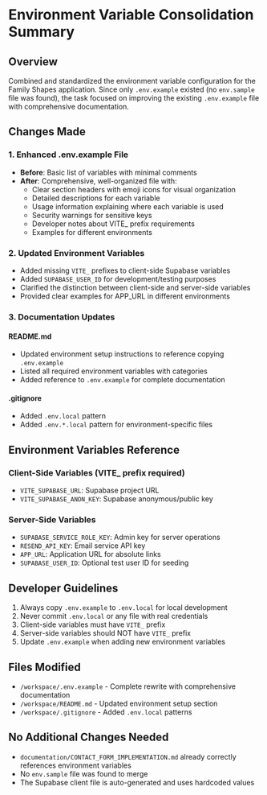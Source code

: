 # Environment Variable Consolidation Summary

## Overview
Combined and standardized the environment variable configuration for the Family Shapes application. Since only `.env.example` existed (no `env.sample` file was found), the task focused on improving the existing `.env.example` file with comprehensive documentation.

## Changes Made

### 1. Enhanced .env.example File
- **Before**: Basic list of variables with minimal comments
- **After**: Comprehensive, well-organized file with:
  - Clear section headers with emoji icons for visual organization
  - Detailed descriptions for each variable
  - Usage information explaining where each variable is used
  - Security warnings for sensitive keys
  - Developer notes about VITE_ prefix requirements
  - Examples for different environments

### 2. Updated Environment Variables
- Added missing `VITE_` prefixes to client-side Supabase variables
- Added `SUPABASE_USER_ID` for development/testing purposes
- Clarified the distinction between client-side and server-side variables
- Provided clear examples for APP_URL in different environments

### 3. Documentation Updates

#### README.md
- Updated environment setup instructions to reference copying `.env.example`
- Listed all required environment variables with categories
- Added reference to `.env.example` for complete documentation

#### .gitignore
- Added `.env.local` pattern
- Added `.env.*.local` pattern for environment-specific files

## Environment Variables Reference

### Client-Side Variables (VITE_ prefix required)
- `VITE_SUPABASE_URL`: Supabase project URL
- `VITE_SUPABASE_ANON_KEY`: Supabase anonymous/public key

### Server-Side Variables
- `SUPABASE_SERVICE_ROLE_KEY`: Admin key for server operations
- `RESEND_API_KEY`: Email service API key
- `APP_URL`: Application URL for absolute links
- `SUPABASE_USER_ID`: Optional test user ID for seeding

## Developer Guidelines
1. Always copy `.env.example` to `.env.local` for local development
2. Never commit `.env.local` or any file with real credentials
3. Client-side variables must have `VITE_` prefix
4. Server-side variables should NOT have `VITE_` prefix
5. Update `.env.example` when adding new environment variables

## Files Modified
- `/workspace/.env.example` - Complete rewrite with comprehensive documentation
- `/workspace/README.md` - Updated environment setup section
- `/workspace/.gitignore` - Added `.env.local` patterns

## No Additional Changes Needed
- `documentation/CONTACT_FORM_IMPLEMENTATION.md` already correctly references environment variables
- No `env.sample` file was found to merge
- The Supabase client file is auto-generated and uses hardcoded values